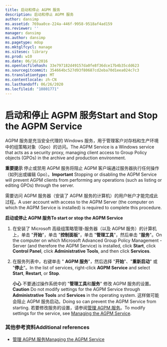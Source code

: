 ```yaml
---
title: 启动和停止 AGPM 服务
description: 启动和停止 AGPM 服务
author: dansimp
ms.assetid: 769aa0ce-224a-446f-9958-9518af4ad159
ms.reviewer: ''
manager: dansimp
ms.author: dansimp
ms.pagetype: mdop
ms.mktglfcycl: manage
ms.sitesec: library
ms.prod: w10
ms.date: 06/16/2016
ms.openlocfilehash: 33e797182d49157da0fe8f36dce17b4b35cdd623
ms.sourcegitcommit: 354664bc527d93f80687cd2eba70d1eea024c7c3
ms.translationtype: MT
ms.contentlocale: zh-CN
ms.lasthandoff: 06/26/2020
ms.locfileid: "10801771"
---
```

# <span data-ttu-id="11105-103">启动和停止 AGPM 服务</span><span class="sxs-lookup"><span data-stu-id="11105-103">Start and Stop the AGPM Service</span></span>


<span data-ttu-id="11105-104">AGPM 服务是充当安全代理的 Windows 服务，用于管理客户对存档和生产环境中的组策略对象（Gpo）的访问。</span><span class="sxs-lookup"><span data-stu-id="11105-104">The AGPM Service is a Windows service that acts as a security proxy, managing client access to Group Policy objects (GPOs) in the archive and production environment.</span></span>

<span data-ttu-id="11105-105">**重要提示** 停止或禁用 AGPM 服务将阻止 AGPM 客户端通过服务器执行任何操作（如列出或编辑 Gpo）。</span><span class="sxs-lookup"><span data-stu-id="11105-105">**Important** Stopping or disabling the AGPM Service will prevent AGPM clients from performing any operations (such as listing or editing GPOs) through the server.</span></span>

 

<span data-ttu-id="11105-106">需要访问 AGPM 服务器（安装了 AGPM 服务的计算机）的用户帐户才能完成此过程。</span><span class="sxs-lookup"><span data-stu-id="11105-106">A user account with access to the AGPM Server (the computer on which the AGPM Service is installed) is required to complete this procedure.</span></span>

**<span data-ttu-id="11105-107">启动或停止 AGPM 服务</span><span class="sxs-lookup"><span data-stu-id="11105-107">To start or stop the AGPM Service</span></span>**

1.  <span data-ttu-id="11105-108">在安装了 Microsoft 高级组策略管理-服务器（以及 AGPM 服务）的计算机上，单击 "**开始**"，单击 "**控制面板**"，单击 "**管理工具**"，然后单击 "**服务**"。</span><span class="sxs-lookup"><span data-stu-id="11105-108">On the computer on which Microsoft Advanced Group Policy Management - Server (and therefore the AGPM Service) is installed, click **Start**, click **Control Panel**, click **Administrative Tools**, and then click **Services**.</span></span>

2.  <span data-ttu-id="11105-109">在服务列表中，右键单击 " **AGPM 服务**"，然后选择 "**开始**"、"**重新启动**" 或 "**停止**"。</span><span class="sxs-lookup"><span data-stu-id="11105-109">In the list of services, right-click **AGPM Service** and select **Start**, **Restart**, or **Stop**.</span></span>

    <span data-ttu-id="11105-110">**小心** 不要通过操作系统中的 "**管理工具**和**服务**" 修改 AGPM 服务的设置。</span><span class="sxs-lookup"><span data-stu-id="11105-110">**Caution** Do not modify settings for the AGPM Service through **Administrative Tools** and **Services** in the operating system.</span></span> <span data-ttu-id="11105-111">这样做可能会阻止 AGPM 服务启动。</span><span class="sxs-lookup"><span data-stu-id="11105-111">Doing so can prevent the AGPM Service from starting.</span></span> <span data-ttu-id="11105-112">若要修改服务的设置，请参阅[管理 AGPM 服务](managing-the-agpm-service.md)。</span><span class="sxs-lookup"><span data-stu-id="11105-112">To modify settings for the service, see [Managing the AGPM Service](managing-the-agpm-service.md).</span></span>

     

### <span data-ttu-id="11105-113">其他参考资料</span><span class="sxs-lookup"><span data-stu-id="11105-113">Additional references</span></span>

-   [<span data-ttu-id="11105-114">管理 AGPM 服务</span><span class="sxs-lookup"><span data-stu-id="11105-114">Managing the AGPM Service</span></span>](managing-the-agpm-service.md)

 

 





